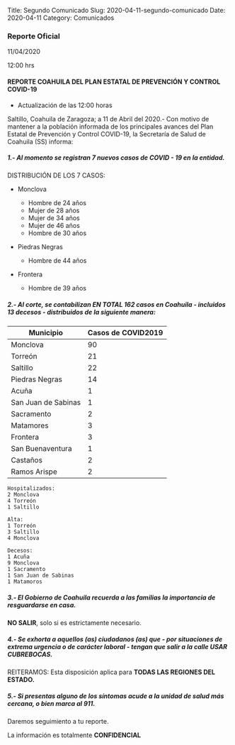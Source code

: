 Title: Segundo Comunicado
Slug: 2020-04-11-segundo-comunicado
Date: 2020-04-11
Category: Comunicados

### Reporte Oficial 

11/04/2020

12:00 hrs


#### REPORTE COAHUILA DEL PLAN ESTATAL DE PREVENCIÓN Y CONTROL COVID-19 
 
- Actualización de las 12:00 horas

Saltillo, Coahuila de Zaragoza; a 11 de Abril del 2020.- Con motivo de mantener a la población informada de los principales avances del Plan Estatal de Prevención y Control COVID-19, la Secretaría de Salud de Coahuila (SS) informa:

##### 1.- Al momento se registran 7 nuevos casos de COVID - 19 en la entidad.

DISTRIBUCIÓN DE LOS 7 CASOS:

+ Monclova
	+ Hombre de 24 años
    + Mujer de 28 años
    + Mujer de 34 años
    + Mujer de 46 años
    + Hombre de 30 años


+ Piedras Negras
    + Hombre de 44 años


+ Frontera
    + Hombre de 39 años

##### 2.- Al corte, se contabilizan EN TOTAL 162 casos en Coahuila - incluidos 13 decesos - distribuidos de la siguiente manera:



| Municipio           | Casos de COVID2019 |
| ------------------- | ------------------ |
| Monclova            | 90                 |
| Torreón             | 21                 |
| Saltillo            | 22                 |
| Piedras Negras      | 14                 |
| Acuña               | 1                  |
| San Juan de Sabinas | 1                  |
| Sacramento          | 2                  |
| Matamores           | 3                  |
| Frontera            | 3                  |
| San Buenaventura    | 1                  |
| Castaños            | 2                  |
| Ramos Arispe        | 2                  |

```
Hospitalizados:
2 Monclova
4 Torreón
1 Saltillo
```

```
Alta:
1 Torreón
3 Saltillo
4 Monclova  
```

```
Decesos:
1 Acuña
9 Monclova
1 Sacramento
1 San Juan de Sabinas
1 Matamoros
```
##### 3.- El Gobierno de Coahuila recuerda a las familias la importancia de resguardarse en casa.

**NO SALIR**, solo si es estrictamente necesario.

##### 4.- Se exhorta a aquellos (as) ciudadanos (as)  que - por situaciones de extrema urgencia o de carácter laboral -  tengan que salir a la calle USAR CUBREBOCAS.

REITERAMOS:  Esta disposición aplica para **TODAS LAS REGIONES DEL ESTADO.** 

##### 5.- Si presentas alguno de los síntomas acude a la unidad de salud más cercana, o bien marca al 911.

Daremos seguimiento a tu reporte.

La información es totalmente **CONFIDENCIAL**
